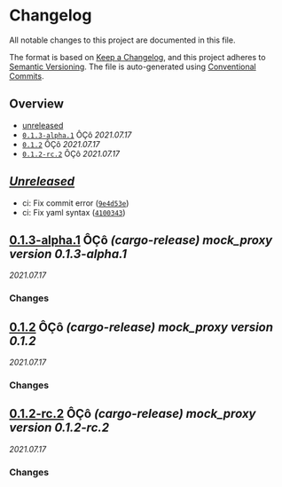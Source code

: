 # Changelog

All notable changes to this project are documented in this file.

The format is based on [Keep a Changelog], and this project adheres to
[Semantic Versioning]. The file is auto-generated using [Conventional Commits].

[keep a changelog]: https://keepachangelog.com/en/1.0.0/
[semantic versioning]: https://semver.org/spec/v2.0.0.html
[conventional commits]: https://www.conventionalcommits.org/en/v1.0.0/

## Overview

- [unreleased](#unreleased)
- [`0.1.3-alpha.1`](#013-alpha1) ÔÇô _2021.07.17_
- [`0.1.2`](#012) ÔÇô _2021.07.17_
- [`0.1.2-rc.2`](#012-rc2) ÔÇô _2021.07.17_

## _[Unreleased]_

- ci: Fix commit error ([`9e4d53e`])
- ci: Fix yaml syntax ([`4100343`])

## [0.1.3-alpha.1] ÔÇô _(cargo-release) mock_proxy version 0.1.3-alpha.1_

_2021.07.17_

### Changes

## [0.1.2] ÔÇô _(cargo-release) mock_proxy version 0.1.2_

_2021.07.17_

### Changes

## [0.1.2-rc.2] ÔÇô _(cargo-release) mock_proxy version 0.1.2-rc.2_

_2021.07.17_

### Changes

<!-- [releases] -->

[unreleased]: #/compare/v0.1.3-alpha.1...HEAD
[0.1.3-alpha.1]: #/releases/tag/v0.1.3-alpha.1
[0.1.2]: #/releases/tag/v0.1.2
[0.1.2-rc.2]: #/releases/tag/v0.1.2-rc.2

<!-- [commits] -->

[`9e4d53e`]: #/commit/9e4d53e5a89407feaaddcb1223d7717fee0705c7
[`4100343`]: #/commit/410034345762f31da8a61c1c044b9637b678960d
